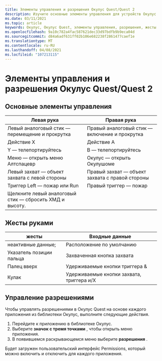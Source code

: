 ```yaml
---
title: Элементы управления и разрешения Окулус Quest/Quest 2
description: Изучите основные элементы управления для устройств Окулус Quest и Quest 2, Управление разрешениями и использование жестов руки.
ms.date: 03/11/2021
ms.topic: article
keywords: Окулус, Окулус Quest, элементы управления, разрешения, жесты руки
ms.openlocfilehash: 9a10c782a4fac587621dec33d97bdfb9b9eca04d
ms.sourcegitcommit: d84a6adf631ff02b106e682238f2861477caef1e
ms.translationtype: MT
ms.contentlocale: ru-RU
ms.lasthandoff: 04/08/2021
ms.locfileid: "107213115"
---
```

# <a name="oculus-questquest-2-controls-and-permissions"></a>Элементы управления и разрешения Окулус Quest/Quest 2

## <a name="basic-controls"></a>Основные элементы управления

<!-- Missing images -->

| Левая рука | Правая рука |
|---|---|
| Левый аналоговый стик — перемещение и прокрутка | Правый аналоговый стик — включение и прокрутка |
| Действие X | Действие A |
| Y — телепортируйтесь | B — телепортируйтесь |
| Меню — открыть меню Алтспацевр | Окулус — открыть Окулушоме |
| Левый захват — объект захвата с левой стороны | Правый захват — объект захвата с правой стороны |
| Триггер Left — пожар или Run | Правый триггер — пожар |
| Щелкните левый аналоговый стик — сбросить ХМД и высоту. |  |

## <a name="hand-gestures"></a>Жесты руками

| жесты | Входные данные |
|---|---|
| неактивные данные; | Расположение по умолчанию |
| Указатель позиции пальца | Захваченная кнопка захвата |
| Палец вверх | Удерживаемые кнопки триггера & |
| Кулак | Удерживаемые кнопки захвата, триггера и/X |

## <a name="managing-permissions"></a>Управление разрешениями

<!-- Missing image -->

Чтобы управлять разрешениями в Окулус Quest на основе каждого приложения из библиотеки Окулус, выполните следующие действия.

1. Перейдите к приложению в библиотеке Окулус.
2. Выберите **значок с тремя точками** , чтобы открыть меню приложения.
3. В появившемся раскрывающемся меню выберите **разрешения** .

Будет загружен пользовательский интерфейс Permissions, который можно включить и отключить для каждого приложения.